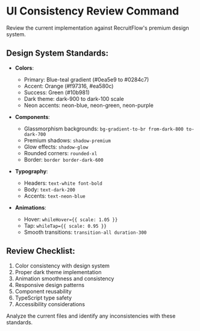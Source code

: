 # UI Consistency Review Command

Review the current implementation against RecruitFlow's premium design system.

## Design System Standards:
- **Colors**: 
  - Primary: Blue-teal gradient (#0ea5e9 to #0284c7)
  - Accent: Orange (#f97316, #ea580c) 
  - Success: Green (#10b981)
  - Dark theme: dark-900 to dark-100 scale
  - Neon accents: neon-blue, neon-green, neon-purple

- **Components**:
  - Glassmorphism backgrounds: `bg-gradient-to-br from-dark-800 to-dark-700`
  - Premium shadows: `shadow-premium`
  - Glow effects: `shadow-glow`
  - Rounded corners: `rounded-xl`
  - Border: `border border-dark-600`

- **Typography**:
  - Headers: `text-white font-bold`
  - Body: `text-dark-200`
  - Accents: `text-neon-blue`

- **Animations**:
  - Hover: `whileHover={{ scale: 1.05 }}`
  - Tap: `whileTap={{ scale: 0.95 }}`
  - Smooth transitions: `transition-all duration-300`

## Review Checklist:
1. Color consistency with design system
2. Proper dark theme implementation  
3. Animation smoothness and consistency
4. Responsive design patterns
5. Component reusability
6. TypeScript type safety
7. Accessibility considerations

Analyze the current files and identify any inconsistencies with these standards.